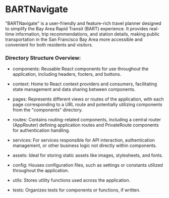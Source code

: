 # BARTNavigate
 "BARTNavigate" is a user-friendly and feature-rich travel planner designed to simplify the Bay Area Rapid Transit (BART) experience. It provides real-time information, trip recommendations, and station details, making public transportation in the San Francisco Bay Area more accessible and convenient for both residents and visitors.

### Directory Structure Overview:
- components: Reusable React components for use throughout the application, including headers, footers, and buttons.

- context: Home to React context providers and consumers, facilitating state management and data sharing between components.

- pages: Represents different views or routes of the application, with each page corresponding to a URL route and potentially utilizing components from the "components" directory.

- routes: Contains routing-related components, including a central router (AppRouter) defining application routes and PrivateRoute components for authentication handling.

- services: For services responsible for API interaction, authentication management, or other business logic not directly within components.

- assets: Ideal for storing static assets like images, stylesheets, and fonts.

- config: Houses configuration files, such as settings or constants utilized throughout the application.

- utils: Stores utility functions used across the application.

- tests: Organizes tests for components or functions, if written.